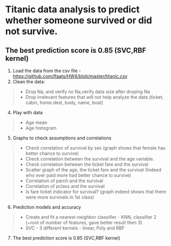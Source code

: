 
#  Titanic data analysis to predict whether someone survived or did not survive.
## The best prediction score is 0.85 (SVC,RBF kernel)
1.	Load the data from the csv file - https://github.com/Ifaats/HW4/blob/master/titanic.csv
2.	Clean the data:
> * Drop Na, and verify no Na,verify data size after droping Na
> * Drop irrelevant features that will not help analyze the data (ticket, cabin, home.dest, body, name, boat)
4.	Play with data
> * Age mean
> * Age histogram
5.	Graphs to check assumptions and correlations
> * Check correlation of survival by sex (graph shows that female has better chance to survive)
> * Check correlation between the survival and the age variable.
> * Check correlation between the ticket fare and the survival
> * Scatter graph of the age, the ticket fare and the survival (Indeed who ever paid more had better chance to survive)
> * Correlation of parch and the survival
> * Correlation of pclass and the survival
> * Is fare ticket indicator for survival? (graph indeed shows that there were more survivals in 1st class)
6.	Prediction models and accuracy
> * Create and fit a nearest-neighbor classifier - KNN, classifier 2 (~root of number of features, gave better result then 3)
> * SVC  - 3 different kernels - linear, Poly and RBF
7. The best prediction score is 0.85 (SVC,RBF kernel)
